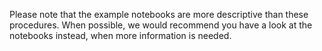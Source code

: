 Please note that the example notebooks are more descriptive than these procedures. When possible, we would recommend you have a look at the notebooks instead, when more information is needed.